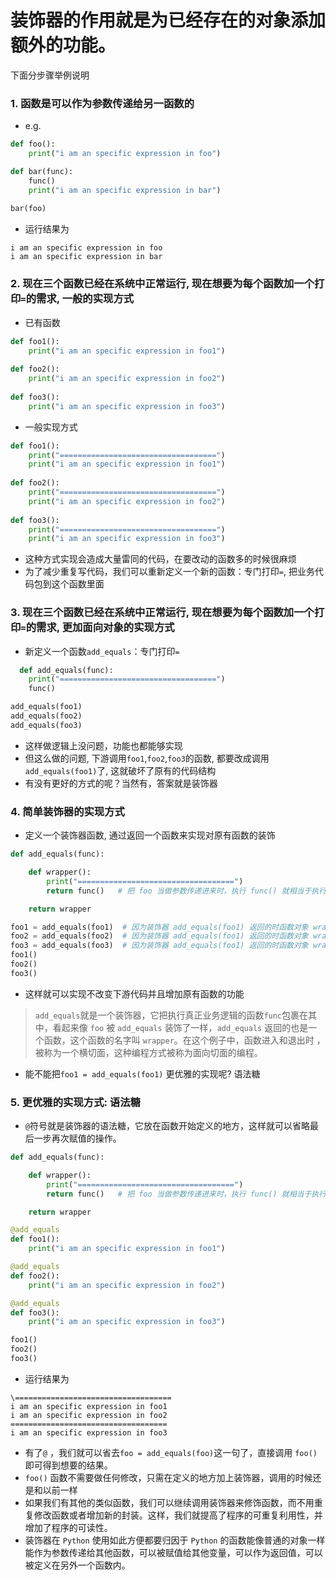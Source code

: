 # 装饰器的作用就是为已经存在的对象添加额外的功能。
下面分步骤举例说明
### 1. 函数是可以作为参数传递给另一函数的
- e.g.
```python
def foo():
    print("i am an specific expression in foo")

def bar(func):
    func()
    print("i am an specific expression in bar")
    
bar(foo)

```
- 运行结果为
```
i am an specific expression in foo
i am an specific expression in bar
```


### 2. 现在三个函数已经在系统中正常运行, 现在想要为每个函数加一个打印`=`的需求, 一般的实现方式
- 已有函数
```python
def foo1():
    print("i am an specific expression in foo1")
    
def foo2():
    print("i am an specific expression in foo2")
    
def foo3():
    print("i am an specific expression in foo3")
```

- 一般实现方式
```python
def foo1():
    print("===================================")
    print("i am an specific expression in foo1")
    
def foo2():
    print("===================================")
    print("i am an specific expression in foo2")
    
def foo3():
    print("===================================")
    print("i am an specific expression in foo3")
```
- 这种方式实现会造成大量雷同的代码，在要改动的函数多的时候很麻烦
- 为了减少重复写代码，我们可以重新定义一个新的函数：专门打印`=`, 把业务代码包到这个函数里面

### 3. 现在三个函数已经在系统中正常运行, 现在想要为每个函数加一个打印`=`的需求, 更加面向对象的实现方式
- 新定义一个函数`add_equals`：专门打印`=`
```python
  def add_equals(func):
    print("===================================")
    func()

add_equals(foo1)
add_equals(foo2)
add_equals(foo3)
```
- 这样做逻辑上没问题，功能也都能够实现
- 但这么做的问题, 下游调用`foo1`,`foo2`,`foo3`的函数, 都要改成调用`add_equals(foo1)`了, 这就破坏了原有的代码结构
- 有没有更好的方式的呢？当然有，答案就是装饰器

### 4. 简单装饰器的实现方式
- 定义一个装饰器函数, 通过返回一个函数来实现对原有函数的装饰
```python
def add_equals(func):

    def wrapper():
        print("===================================")
        return func()   # 把 foo 当做参数传递进来时，执行 func() 就相当于执行 foo()

    return wrapper

foo1 = add_equals(foo1)  # 因为装饰器 add_equals(foo1) 返回的时函数对象 wrapper，这条语句相当于  foo1 = wrapper
foo2 = add_equals(foo2)  # 因为装饰器 add_equals(foo1) 返回的时函数对象 wrapper，这条语句相当于  foo1 = wrapper
foo3 = add_equals(foo3)  # 因为装饰器 add_equals(foo1) 返回的时函数对象 wrapper，这条语句相当于  foo1 = wrapper
foo1()  
foo2()
foo3()  
```
- 这样就可以实现不改变下游代码并且增加原有函数的功能
> `add_equals`就是一个装饰器，它把执行真正业务逻辑的函数`func`包裹在其中，看起来像 `foo` 被 `add_equals` 装饰了一样，`add_equals` 返回的也是一个函数，这个函数的名字叫 `wrapper`。在这个例子中，函数进入和退出时 ，被称为一个横切面，这种编程方式被称为面向切面的编程。
- 能不能把`foo1 = add_equals(foo1)` 更优雅的实现呢? 语法糖

### 5. 更优雅的实现方式: 语法糖
- `@`符号就是装饰器的语法糖，它放在函数开始定义的地方，这样就可以省略最后一步再次赋值的操作。
```python
def add_equals(func):

    def wrapper():
        print("===================================")
        return func()   # 把 foo 当做参数传递进来时，执行 func() 就相当于执行 foo()

    return wrapper

@add_equals
def foo1():
    print("i am an specific expression in foo1")

@add_equals
def foo2():
    print("i am an specific expression in foo2")

@add_equals
def foo3():
    print("i am an specific expression in foo3")

foo1()
foo2()
foo3()
```
- 运行结果为
```
\===================================
i am an specific expression in foo1
i am an specific expression in foo2
===================================
i am an specific expression in foo3
```

- 有了`@` ，我们就可以省去`foo = add_equals(foo)`这一句了，直接调用 `foo()` 即可得到想要的结果。
- `foo()` 函数不需要做任何修改，只需在定义的地方加上装饰器，调用的时候还是和以前一样
- 如果我们有其他的类似函数，我们可以继续调用装饰器来修饰函数，而不用重复修改函数或者增加新的封装。这样，我们就提高了程序的可重复利用性，并增加了程序的可读性。
- 装饰器在 `Python` 使用如此方便都要归因于 `Python` 的函数能像普通的对象一样能作为参数传递给其他函数，可以被赋值给其他变量，可以作为返回值，可以被定义在另外一个函数内。
